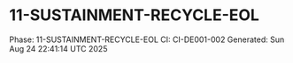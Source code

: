 # 11-SUSTAINMENT-RECYCLE-EOL
Phase: 11-SUSTAINMENT-RECYCLE-EOL
CI: CI-DE001-002
Generated: Sun Aug 24 22:41:14 UTC 2025
